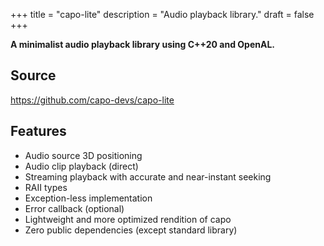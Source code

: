 +++
title = "capo-lite"
description = "Audio playback library."
draft = false
+++

**A minimalist audio playback library using C++20 and OpenAL.**

## Source

https://github.com/capo-devs/capo-lite

## Features

- Audio source 3D positioning
- Audio clip playback (direct)
- Streaming playback with accurate and near-instant seeking
- RAII types
- Exception-less implementation
- Error callback (optional)
- Lightweight and more optimized rendition of capo
- Zero public dependencies (except standard library)
